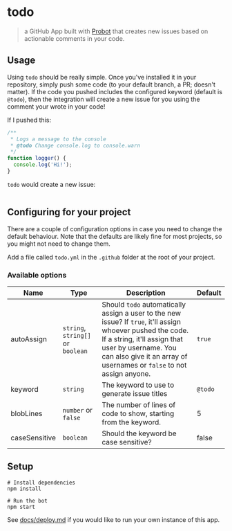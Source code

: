 # todo

> a GitHub App built with [Probot](https://github.com/probot/probot) that creates new issues based on actionable comments in your code.

## Usage

Using `todo` should be really simple. Once you've installed it in your repository, simply push some code (to your default branch, a PR; doesn't matter). If the code you pushed includes the configured keyword (default is `@todo`), then the integration will create a new issue for you using the comment your wrote in your code!

If I pushed this:

```js
/**
 * Logs a message to the console
 * @todo Change console.log to console.warn
 */
function logger() {
  console.log('Hi!');
}
```

`todo` would create a new issue:

<IMG>

## Configuring for your project

There are a couple of configuration options in case you need to change the default behaviour. Note that the defaults are likely fine for most projects, so you might not need to change them.

Add a file called `todo.yml` in the `.github` folder at the root of your project.

### Available options

| Name | Type | Description | Default |
|------|------|-------------|---------|
| autoAssign | `string`, `string[]` or `boolean` | Should `todo` automatically assign a user to the new issue? If `true`, it'll assign whoever pushed the code. If a string, it'll assign that user by username. You can also give it an array of usernames or `false` to not assign anyone. | `true` |
| keyword | `string` | The keyword to use to generate issue titles | `@todo` |
| blobLines | `number` or `false` | The number of lines of code to show, starting from the keyword. | 5 |
| caseSensitive | `boolean` | Should the keyword be case sensitive? | false |

## Setup

```
# Install dependencies
npm install

# Run the bot
npm start
```

See [docs/deploy.md](docs/deploy.md) if you would like to run your own instance of this app.
